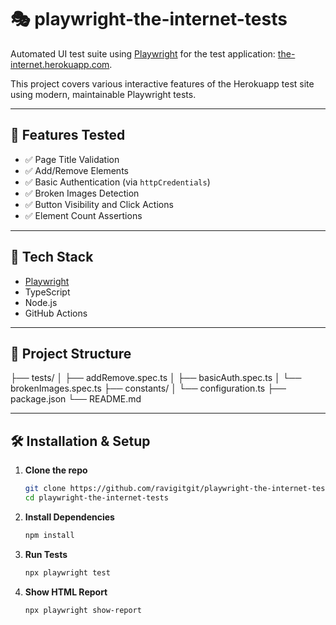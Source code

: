 # 🎭 playwright-the-internet-tests

Automated UI test suite using [Playwright](https://playwright.dev/) for the test application: [the-internet.herokuapp.com](https://the-internet.herokuapp.com/).

This project covers various interactive features of the Herokuapp test site using modern, maintainable Playwright tests.

---

## 🚀 Features Tested

- ✅ Page Title Validation
- ✅ Add/Remove Elements
- ✅ Basic Authentication (via `httpCredentials`)
- ✅ Broken Images Detection
- ✅ Button Visibility and Click Actions
- ✅ Element Count Assertions

---

## 🧰 Tech Stack

- [Playwright](https://playwright.dev/)
- TypeScript 
- Node.js
- GitHub Actions

---

## 📂 Project Structure

├── tests/
│ ├── addRemove.spec.ts
│ ├── basicAuth.spec.ts
│ └── brokenImages.spec.ts
├── constants/
│ └── configuration.ts
├── package.json
└── README.md

---

## 🛠️ Installation & Setup

1. **Clone the repo**
   ```bash
   git clone https://github.com/ravigitgit/playwright-the-internet-tests.git
   cd playwright-the-internet-tests

2. **Install Dependencies**
    ```bash
    npm install

3. **Run Tests**
    ```bash
    npx playwright test

4. **Show HTML Report**
    ```bash
    npx playwright show-report
